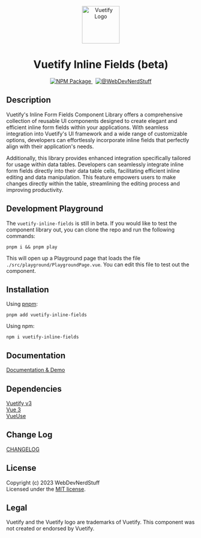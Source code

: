<p align="center">
  <img alt="Vuetify Logo" width="100" src="https://raw.githubusercontent.com/webdevnerdstuff/vuetify-inline-fields/main/src/assets/vuetify-logo.svg">
</p>

<p>
  <h1 align="center">Vuetify Inline Fields (beta)</h1>
</p>

<p align="center">
  <a href="https://www.npmjs.com/package/vuetify-inline-fields">
    <img src="https://img.shields.io/npm/v/vuetify-inline-fields?color=1867c0&logo=npm" alt="NPM Package">
  </a>
  &nbsp;
  <a href="https://github.com/webdevnerdstuff/vuetify-inline-fields">
    <img src="https://img.shields.io/badge/GitHub-WebDevNerdStuff-brightgreen.svg?logo=github" alt="@WebDevNerdStuff">
  </a>
</p>


## Description

Vuetify's Inline Form Fields Component Library offers a comprehensive collection of reusable UI components designed to create elegant and efficient inline form fields within your applications. With seamless integration into Vuetify's UI framework and a wide range of customizable options, developers can effortlessly incorporate inline fields that perfectly align with their application's needs.  
  
Additionally, this library provides enhanced integration specifically tailored for usage within data tables. Developers can seamlessly integrate inline form fields directly into their data table cells, facilitating efficient inline editing and data manipulation. This feature empowers users to make changes directly within the table, streamlining the editing process and improving productivity.


## Development Playground

The `vuetify-inline-fields` is still in beta. If you would like to test the component library out, you can clone the repo and run the following commands:

`pnpm i && pnpm play`  
  
This will open up a Playground page that loads the file `./src/playground/PlaygroundPage.vue`. You can edit this file to test out the component.


## Installation
 
Using [pnpm](https://pnpm.io/):
```
pnpm add vuetify-inline-fields
```

Using npm:
```
npm i vuetify-inline-fields
```
 
## Documentation
 
[Documentation & Demo](https://webdevnerdstuff.github.io/vuetify-inline-fields/) 

## Dependencies
 
[Vuetify v3](https://vuetifyjs.com/)  
[Vue 3](https://vuejs.org/)  
[VueUse](https://vueuse.org/)


## Change Log
 
[CHANGELOG](https://github.com/webdevnerdstuff/vuetify-inline-fields/blob/master/CHANGELOG.md)


## License

Copyright (c) 2023 WebDevNerdStuff  
Licensed under the [MIT license](https://github.com/webdevnerdstuff/vuetify-inline-fields/blob/master/LICENSE.md).


## Legal

Vuetify and the Vuetify logo are trademarks of Vuetify. This component was not created or endorsed by Vuetify.
